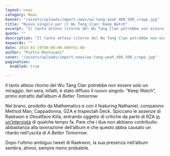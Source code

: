 ```yaml
---
layout: news
category: News
banner: "/assets/uploads/import.news/wu-tang-yeah_480_500_cropp.jpg"
title: "Nuovo singolo per il Wu Tang Clan: Keep Watch"
excerpt: "Il tanto atteso ritorno del Wu Tang Clan potrebbe non essere solo un miraggio. Ieri sera, infatti, è stato diffuso il nuovo singolo: “Keep Watch”, primo estratto dall’album A Better Tomorrow. Nel brano, prodotto da Mathematics e con il featuring Nathaniel, compaiono Method Man, Cappadonna, GZA e Inspectah Deck. Spiccano le assenze di Raekwon e Ghostface Killa, entrambi [&hellip"
quote: ""
description: "Il tanto atteso ritorno del Wu Tang Clan potrebbe non essere solo un miraggio. Ieri sera, infatti, è stato diffuso il nuovo singolo: “Keep Watch”, primo estratto dall’album A Better Tomorrow. Nel brano, prodotto da Mathematics e con il featuring Nathaniel, compaiono Method Man, Cappadonna, GZA e Inspectah Deck. Spiccano le assenze di Raekwon e Ghostface Killa, entrambi [&hellip"
keywords: ""
date: 2014-03-19T00:00:00.000+01:00
author: "Pietro Mantovani"
cover: "/assets/uploads/import.news/wu-tang-yeah_480_500_cropp.jpg"
pagination:
  enabled: true

---
```


[](https://hotmc.com/wp-content/uploads/2014/03/wu-tang-yeah%5F480%5F500%5Fcropp.jpg)

Il tanto atteso ritorno del Wu Tang Clan potrebbe non essere solo un miraggio. Ieri sera, infatti, è stato diffuso il nuovo singolo: “Keep Watch”, primo estratto dall’album _A Better Tomorrow_.

Nel brano, prodotto da Mathematics e con il featuring Nathaniel, compaiono Method Man, Cappadonna, GZA e Inspectah Deck. Spiccano le assenze di Raekwon e Ghostface Killa, entrambi oggetto di critiche da parte di RZA [in un’intervista](http://grantland.com/hollywood-prospectus/the-rza-on-enter-the-wu-tang-20-years-later-and-whos-holding-up-the-wus-reunion-album/) di qualche tempo fa. Pare che i due non abbiano contribuito abbastanza alla lavorazione dell’album e che questo abbia causato un ritardo nell’uscita di _A Better Tomorrow_.

Dopo l’ultimo ambiguo tweet di Raekwon, la sua presenza nell’album sembra, ahinoi, sempre meno probabile.